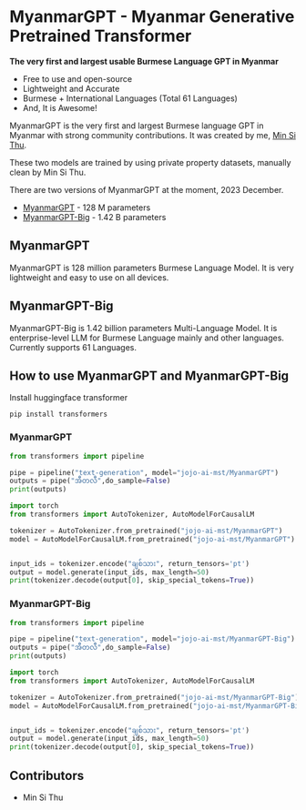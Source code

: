 # MyanmarGPT - Myanmar Generative Pretrained Transformer
 **The very first and largest usable Burmese Language GPT in Myanmar**

- Free to use and open-source
- Lightweight and Accurate
- Burmese + International Languages (Total 61 Languages)
- And, It is Awesome!

MyanmarGPT is the very first and largest Burmese language GPT in Myanmar with strong community contributions. It was created by me, [Min Si Thu](https://www.linkedin.com/in/min-si-thu/).

These two models are trained by using private property datasets, manually clean by Min Si Thu.

There are two versions of MyanmarGPT at the moment, 2023 December.
- [MyanmarGPT](https://huggingface.co/jojo-ai-mst/MyanmarGPT) - 128 M parameters
- [MyanmarGPT-Big](https://huggingface.co/jojo-ai-mst/MyanmarGPT-Big) - 1.42 B parameters

## MyanmarGPT

MyanmarGPT is 128 million parameters Burmese Language Model.
It is very lightweight and easy to use on all devices. 

## MyanmarGPT-Big

MyanmarGPT-Big is 1.42 billion parameters Multi-Language Model.
It is enterprise-level LLM for Burmese Language mainly and other languages.
Currently supports 61 Languages.

## How to use MyanmarGPT and MyanmarGPT-Big

Install huggingface transformer
```shell
pip install transformers
```

### MyanmarGPT

```python
from transformers import pipeline

pipe = pipeline("text-generation", model="jojo-ai-mst/MyanmarGPT")
outputs = pipe("အီတလီ",do_sample=False)
print(outputs)

```

```python
import torch
from transformers import AutoTokenizer, AutoModelForCausalLM

tokenizer = AutoTokenizer.from_pretrained("jojo-ai-mst/MyanmarGPT")
model = AutoModelForCausalLM.from_pretrained("jojo-ai-mst/MyanmarGPT")


input_ids = tokenizer.encode("ချစ်သား", return_tensors='pt')
output = model.generate(input_ids, max_length=50)
print(tokenizer.decode(output[0], skip_special_tokens=True))
```


### MyanmarGPT-Big

```python
from transformers import pipeline

pipe = pipeline("text-generation", model="jojo-ai-mst/MyanmarGPT-Big")
outputs = pipe("အီတလီ",do_sample=False)
print(outputs)

```

```python
import torch
from transformers import AutoTokenizer, AutoModelForCausalLM

tokenizer = AutoTokenizer.from_pretrained("jojo-ai-mst/MyanmarGPT-Big")
model = AutoModelForCausalLM.from_pretrained("jojo-ai-mst/MyanmarGPT-Big")


input_ids = tokenizer.encode("ချစ်သား", return_tensors='pt')
output = model.generate(input_ids, max_length=50)
print(tokenizer.decode(output[0], skip_special_tokens=True))
```

## Contributors

- Min Si Thu
